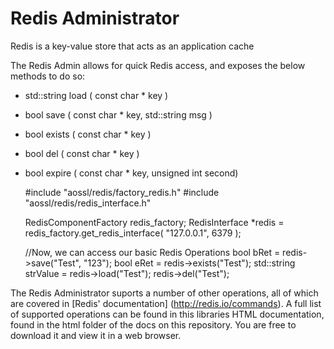 # Redis Administrator

Redis is a key-value store that acts as an application cache

The Redis Admin allows for quick Redis access, and exposes the below methods to do so:

* std::string load ( const char * key )
* bool save ( const char * key, std::string msg )
* bool exists ( const char * key )
* bool del ( const char * key )
* bool expire ( const char * key, unsigned int second)

    #include "aossl/redis/factory_redis.h"
    #include "aossl/redis/redis_interface.h"

    RedisComponentFactory redis_factory;
    RedisInterface *redis = redis_factory.get_redis_interface( "127.0.0.1", 6379 );

    //Now, we can access our basic Redis Operations
    bool bRet = redis->save("Test", "123");
    bool eRet = redis->exists("Test");
    std::string strValue = redis->load("Test");
    redis->del("Test");

The Redis Administrator suports a number of other operations, all of which are covered in [Redis' documentation] (http://redis.io/commands).  A full list of supported operations can be found in this libraries HTML documentation, found in the html folder of the docs on this repository.  You are free to download it and view it in a web browser.
